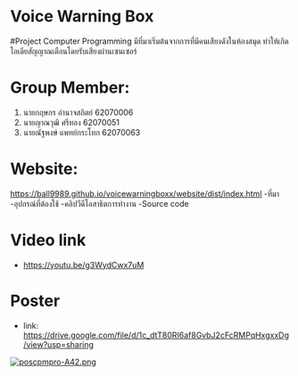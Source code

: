 # Voice Warning Box
#Project Computer Programming
มีที่มาเริ่มต้นจากการที่มีคนเสียงดังในห้องสมุด ทำให้เกิดไอเดียสัญญาณเตือนโดยรับเสียงผ่านเซนเซอร์

# Group Member:
1. นายกฤษกร อำนาจสถิตย์ 62070006
2. นายญาณวุฒิ ศรีทอง 62070051
3. นายณัฐพงษ์ แพทย์กระโทก 62070063


# Website:
  https://ball9989.github.io/voicewarningboxx/website/dist/index.html
-ที่มา
-อุปกรณ์ที่ต้องใช้
-คลิปวีดีโอสาธิตการทำงาน
-Source code



# Video link
- https://youtu.be/g3WydCwx7uM


# Poster
- link: https://drive.google.com/file/d/1c_dtT80RI6af8GvbJ2cFcRMPqHxgxxDg/view?usp=sharing

[![poscpmpro-A42.png](https://i.imgur.com/A9gbGpq.jpg)](https://i.imgur.com/A9gbGpq)
